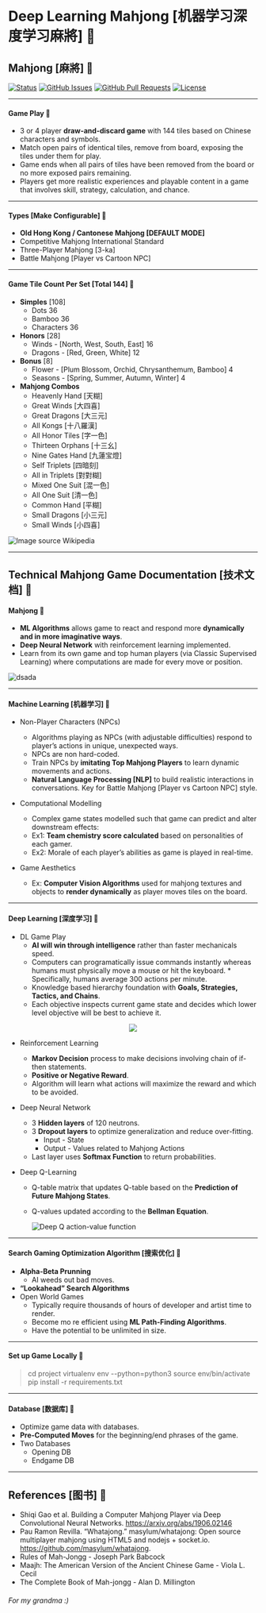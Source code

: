 # Deep Learning Mahjong [机器学习深度学习麻將] &#x1F534;

## Mahjong [麻將] &#x1F534;

<div>
  
  [![Status](https://img.shields.io/badge/status-work--in--progress-success.svg)]()
  [![GitHub Issues](https://img.shields.io/github/issues/lucylow/Deep-Learning-Mahjong---.svg)](https://github.com/lucylow/Deep-Learning-Mahjong---/issues)
  [![GitHub Pull Requests](https://img.shields.io/github/issues-pr/lucylow/Deep-Learning-Mahjong---.svg)](https://github.com/lucylow/Deep-Learning-Mahjong---/pulls)
  [![License](https://img.shields.io/bower/l/bootstrap)]()

</div>

---

#### Game Play &#x1F53B;
* 3 or 4 player **draw-and-discard game** with 144 tiles based on Chinese characters and symbols.
* Match open pairs of identical tiles, remove from board, exposing the tiles under them for play. 
* Game ends when all pairs of tiles have been removed from the board or no more exposed pairs remaining.
* Players get more realistic experiences and playable content in a game that involves skill, strategy, calculation, and chance.

---

#### Types [Make Configurable] &#x1F534;
* **Old Hong Kong / Cantonese Mahjong [DEFAULT MODE]**
* Competitive Mahjong International Standard
* Three-Player Mahjong [3-ka]
* Battle Mahjong [Player vs Cartoon NPC]

---


#### Game Tile Count Per Set [Total 144] &#x1F53B;
* **Simples** [108]
    * Dots 36
    * Bamboo 36
    * Characters 36
* **Honors** [28]
    * Winds - [North, West, South, East] 16
    * Dragons - [Red, Green, White] 12
* **Bonus** [8]
    * Flower - [Plum Blossom, Orchid, Chrysanthemum, Bamboo] 4
    * Seasons - [Spring, Summer, Autumn, Winter] 4
* **Mahjong Combos**
  * Heavenly Hand [天糊]
  * Great Winds [大四喜]
  * Great Dragons [大三元]
  * All Kongs [十八羅漢]
  * All Honor Tiles [字一色]
  * Thirteen Orphans [十三幺]
  * Nine Gates Hand [九蓮宝燈]
  * Self Triplets [四暗刻]
  * All in Triplets [對對糊]
  * Mixed One Suit [混一色]
  * All One Suit [清一色]
  * Common Hand [平糊]
  * Small Dragons [小三元]
  * Small Winds [小四喜]


![Image source Wikipedia](https://github.com/lucylow/Deep-Learning-Mahjong---/blob/master/images/mahjong%20tiles.png)



--- 


## Technical Mahjong Game Documentation [技术文档] &#x1F534;

#### Mahjong &#x1F53B;
* **ML Algorithms** allows game to react and respond more **dynamically and in more imaginative ways**. 
* **Deep Neural Network** with reinforcement learning implemented. 
* Learn from its own game and top human players (via Classic Supervised Learning) where computations are made for every move or position.


![dsada](https://github.com/lucylow/Deep-Learning-Mahjong---/blob/master/images/game%20theory.png)

---

#### Machine Learning [机器学习] &#x1F53B;

* Non-Player Characters (NPCs)
   * Algorithms playing as NPCs (with adjustable difficulties) respond to player’s actions in unique, unexpected ways. 
   * NPCs are non hard-coded. 
   * Train NPCs by **imitating Top Mahjong Players** to learn dynamic movements and actions.
   * **Natural Language Processing [NLP]** to build realistic interactions in conversations. Key for Battle Mahjong [Player vs Cartoon NPC] style. 

* Computational Modelling 
   * Complex game states modelled such that game can predict and alter downstream effects:
   * Ex1: **Team chemistry score calculated** based on personalities of each gamer. 
   * Ex2: Morale of each player’s abilities as game is played in real-time.
   
* Game Aesthetics
   * Ex: **Computer Vision Algorithms** used for mahjong textures and objects to **render dynamically** as player moves tiles on the board.

---


#### Deep Learning [深度学习] &#x1F53B;

* DL Game Play
   * **AI will win through intelligence** rather than faster mechanicals speed.
   * Computers can programatically issue commands instantly whereas humans must physically move a mouse or hit the keyboard.      * Specifically, humans average 300 actions per minute.
   * Knowledge based hierarchy foundation with **Goals, Strategies, Tactics, and Chains**. 
   * Each objective inspects current game state and decides which lower level objective will be best to achieve it. 

<p align="center"><img  src="https://github.com/lucylow/Deep-Learning-Mahjong---/blob/master/images/monte%20carlo%20tree%20search%20mahjong.png" ></p>   


* Reinforcement Learning
   * **Markov Decision** process to make decisions involving chain of if-then statements. 
   * **Positive or Negative Reward**. 
   * Algorithm will learn what actions will maximize the reward and which to be avoided.
   
* Deep Neural Network
   * 3 **Hidden layers** of 120 neutrons.
   * 3 **Dropout layers** to optimize generalization and reduce over-fitting.
      * Input - State
      * Output - Values related to Mahjong Actions
   * Last layer uses **Softmax Function** to return probabilities.
   
* Deep Q-Learning
   * Q-table matrix that updates Q-table based on the **Prediction of Future Mahjong States**.
   * Q-values updated according to the **Bellman Equation**.
   
      ![Deep Q action-value function](https://github.com/lucylow/Deep-Learning-Mahjong---/blob/master/images/deep%20q%20where%20q%20hat%20%3D%3D%20action-value%20function.png)
   

---

#### Search Gaming Optimization Algorithm [搜索优化] &#x1F53B;

* **Alpha-Beta Prunning**
   * AI weeds out bad moves.
* **“Lookahead” Search Algorithms**
* Open World Games 
   * Typically require thousands of hours of developer and artist time to render.
   * Become mo
   re efficient using **ML Path-Finding Algorithms**.
   * Have the potential to be unlimited in size.


---
#### Set up Game Locally &#x1F534;

> cd project
> virtualenv env --python=python3
> source env/bin/activate
> pip install -r requirements.txt


---

#### Database [数据库] &#x1F534;

* Optimize game data with databases.
* **Pre-Computed Moves** for the beginning/end phrases of the game.
* Two Databases
   * Opening DB
   * Endgame DB 

--- 

## References [图书] &#x1F534;

* Shiqi Gao et al. Building a Computer Mahjong Player via Deep Convolutional Neural Networks. https://arxiv.org/abs/1906.02146
* Pau Ramon Revilla. “Whatajong.” masylum/whatajong: Open source multiplayer mahjong using HTML5 and nodejs + socket.io. https://github.com/masylum/whatajong.
* Rules of Mah-Jongg - Joseph Park Babcock
* Maajh: The American Version of the Ancient Chinese Game - Viola L. Cecil
* The Complete Book of Mah-jongg - Alan D. Millington

###### For my grandma :)




